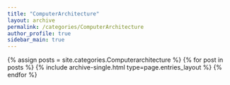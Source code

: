 ```yaml
---
title: "ComputerArchitecture"
layout: archive
permalink: /categories/ComputerArchitecture
author_profile: true
sidebar_main: true
---
```



{% assign posts = site.categories.Computerarchitecture %}
{% for post in posts %} {% include archive-single.html type=page.entries_layout %} {% endfor %}